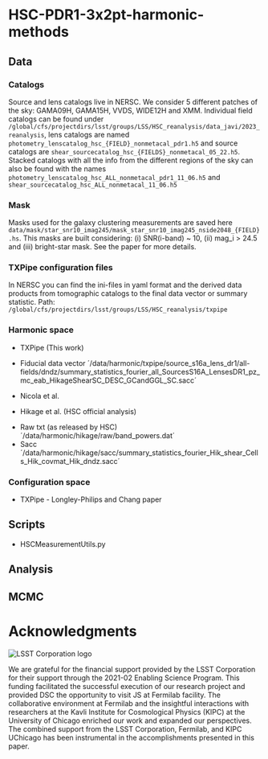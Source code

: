# HSC-PDR1-3x2pt-harmonic-methods

## Data

### Catalogs
Source and lens catalogs live in NERSC. We consider 5 different patches of the sky: GAMA09H, GAMA15H, VVDS, WIDE12H and XMM. Individual field catalogs can be found under `/global/cfs/projectdirs/lsst/groups/LSS/HSC_reanalysis/data_javi/2023_reanalysis`, lens catalogs are named `photometry_lenscatalog_hsc_{FIELD}_nonmetacal_pdr1.h5` and source catalogs are `shear_sourcecatalog_hsc_{FIELDS}_nonmetacal_05_22.h5`. Stacked catalogs with all the info from the different regions of the sky can also be found with the names `photometry_lenscatalog_hsc_ALL_nonmetacal_pdr1_11_06.h5` and `shear_sourcecatalog_hsc_ALL_nonmetacal_11_06.h5`
### Mask
Masks used for the galaxy clustering measurements are saved here `data/mask/star_snr10_imag245/mask_star_snr10_imag245_nside2048_{FIELD}.hs`. This masks are built considering: (i) SNR(i-band) ~ 10, (ii) mag_i > 24.5 and (iii) bright-star mask. See the paper for more details.

### TXPipe configuration files
In NERSC you can find the ini-files in yaml format and the derived data products from tomographic catalogs to the final data vector or summary statistic. Path: `/global/cfs/projectdirs/lsst/groups/LSS/HSC_reanalysis/txpipe`

### Harmonic space
* TXPipe (This work)
- Fiducial data vector ´/data/harmonic/txpipe/source_s16a_lens_dr1/all-fields/dndz/summary_statistics_fourier_all_SourcesS16A_LensesDR1_pz_mc_eab_HikageShearSC_DESC_GCandGGL_SC.sacc´

* Nicola et al.

* Hikage et al. (HSC official analysis)
- Raw txt (as released by HSC) ´/data/harmonic/hikage/raw/band_powers.dat´
- Sacc ´/data/harmonic/hikage/sacc/summary_statistics_fourier_Hik_shear_Cells_Hik_covmat_Hik_dndz.sacc´

### Configuration space
* TXPipe - Longley-Philips and Chang paper

## Scripts
* HSCMeasurementUtils.py 

## Analysis

## MCMC

# Acknowledgments

![LSST Corporation logo](https://noirlab.edu/public/media/archives/logos/screen/logo052.jpg)

We are grateful for the financial support provided by the LSST Corporation for their support through the 2021-02 Enabling Science Program. This funding facilitated the successful execution of our research project and provided DSC the opportunity to visit JS at Fermilab facility. The collaborative environment at Fermilab and the insightful interactions with researchers at the Kavli Institute for Cosmological Physics (KIPC) at the University of Chicago enriched our work and expanded our perspectives. The combined support from the LSST Corporation, Fermilab, and KIPC UChicago has been instrumental in the accomplishments presented in this paper.
